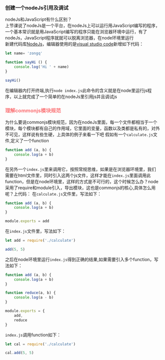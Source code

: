 ### 创建一个nodeJs引用及调试
nodeJs和JavaScript有什么区别？<br>
上节课说了nodeJs是一个平台，在nodeJs上可以运行用JavaScript编写的程序，一个基本常识就是用JavaScript编写的程序只能在浏览器环境中运行，有了nodeJs，JavaScript程序就就可以脱离浏览器，在node环境里运行<br>
新建代码库[NodeJs](https://github.com/darenone/NodeJs)，编辑器使用的是[visual studio code](https://code.visualstudio.com/)新增如下代码：
```js
let name= 'zongq'

function sayHi () {
    console.log('Hi ' + name)
}

sayHi()
```
在编辑器内打开终端,执行`node index.js`此命令的含义就是在node里运行js程序，以上就完成了一个简单的在nodeJs里引用js并且调试js

<h3 style="color: #FB7477">理解commonjs模块规范</h3>

为什么要说commonjs模块规范，因为在nodeJs里面，每一个文件都相当于一个模块，每个模块都有自己的作用域，它里面的变量，函数以及类都是私有的，对外不可见，这样说有些生硬，上具体的例子来看一下吧
假如有一个`calculate.js`文件,定义了一个function
```js
function add (a, b) {
    console.log(a + b)
}
```
在另外一个`index.js`里来调用它，按照常规思维，如果是在浏览器环境里，我们需要在html文件里，同时引入这两个js文件，这样才能在`index.js`里面调用此function，但是在node环境里，这样的方式是不可行的，这个时候怎么办？node采用了require和module引入，导出模块，这也是commonjs的核心,具体怎么用呢？上代码：
在`calculate.js`文件里，写法如下：
```js
function add (a, b) {
    console.log(a + b)
}

module.exports = add
```
在`index.js`文件里，写法如下：
```js
let add = require('./calculate')

add(5, 5)
```
之后在node环境里运行`index.js`得到正确的结果,如果需要引入多个function，写法如下：
```js
function add (a, b) {
    console.log(a + b)
}

function reduce(a, b) {
    console.log(a - b)
}

module.exports = {
    add,
    reduce
}
```
`index.js`调用function如下：
```js
let cal = require('./calculate')

cal.add(5, 5)
```



